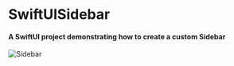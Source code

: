 
# SwiftUISidebar

#### A SwiftUI project demonstrating how to create a custom Sidebar



![Sidebar](https://github.com/hrupesh/SwiftUISidebar/blob/main/swiftui-sidebar-compressed.gif)

